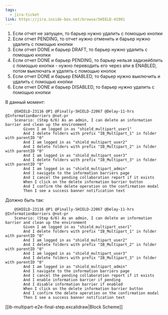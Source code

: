 ```yaml
---
tags:
  - jira-ticket
link: https://jira.inside-box.net/browse/SHIELD-41991
---
```

1. Если отчет не запущен, то барьер нужно удалить с помощью кнопки
2. Если отчет PENDING, то отчет нужно отменить и барьер нужно удалить с помощью кнопки
3. Если отчет DONE и барьер DRAFT, то барьер нужно удалить с помощью кнопки
4. Если отчет DONE и барьер PENDING, то барьер нельзя задизейблить с помощью кнопки - нужно переводить его через апи в ENABLED, потом выключать и удалять с помощью кнопок
5. Если отчет DONE и барьер ENABLED, то барьер нужно выключить и удалить с помощью кнопки
6. Если отчет DONE и барьер DISABLED, то барьер нужно удалить с помощью кнопки

В данный момент:
```Gherkin
    @SHIELD-23116 @P1 @Finally-SHIELD-22067 @Delay-11-hrs @InformationBarriers @not-pr
    Scenario: (Step 6/6) As an admin, I can delete an information barrier and clean up the environment
        Given I am logged in as "shield_multipart_user1"
        And I delete folders with prefix "IB_Multipart_1" in folder with parentID "0"
        And I am logged in as "shield_multipart_user2"
        And I delete folders with prefix "IB_Multipart_2" in folder with parentID "0"
        And I am logged in as "shield_multipart_user3"
        And I delete folders with prefix "IB_Multipart_3" in folder with parentID "0"
        And I am logged in as "shield_multipart_admin"
        And I navigate to the information barriers page
        And I cancel the pending collaboration report if it exists
        When I click on the delete information barrier button
        And I confirm the delete operation on the confirmation modal
        Then I see a success banner notification text
```

Должно быть так:
```Gherkin
    @SHIELD-23116 @P1 @Finally-SHIELD-22067 @Delay-11-hrs @InformationBarriers @not-pr
    Scenario: (Step 6/6) As an admin, I can delete an information barrier and clean up the environment
        Given I am logged in as "shield_multipart_user1"
        And I delete folders with prefix "IB_Multipart_1" in folder with parentID "0"
        And I am logged in as "shield_multipart_user2"
        And I delete folders with prefix "IB_Multipart_2" in folder with parentID "0"
        And I am logged in as "shield_multipart_user3"
        And I delete folders with prefix "IB_Multipart_3" in folder with parentID "0"
        And I am logged in as "shield_multipart_admin"
        And I navigate to the information barriers page
        And I cancel the pending collaboration report if it exists
		And I enable information barrier if pending
		And I disable information barrier if enabled
        When I click on the delete information barrier button
        And I confirm the delete operation on the confirmation modal
        Then I see a success banner notification text
```

[[ib-multipart-e2e-final-step.excalidraw|Block Scheme]]